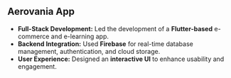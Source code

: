 ## Aerovania App

- **Full-Stack Development:** Led the development of a **Flutter-based** e-commerce and e-learning app.
- **Backend Integration:** Used **Firebase** for real-time database management, authentication, and cloud storage.
- **User Experience:** Designed an **interactive UI** to enhance usability and engagement.
